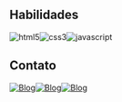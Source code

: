 ## Habilidades
<div style="display: inline_block">
    <img alt="html5" src="https://img.shields.io/badge/HTML5-E34F26?style=for-the-badge&logo=html5&logoColor=white"><img alt="css3" src="https://img.shields.io/badge/CSS3-1572B6?style=for-the-badge&logo=css3&logoColor=white"><img alt="javascript" src="https://img.shields.io/badge/JavaScript-F7DF1E?style=for-the-badge&logo=javascript&logoColor=black">
</div>

## Contato
[![Blog](https://img.shields.io/badge/Gmail-D14836?style=for-the-badge&logo=gmail&logoColor=white)](https://mail.google.com/mail/u/0/#inbox?compose=CllgCKHQckZpWbpcQgDvLcTGPhRnsCKdLkJnjDzvNwpHTFKNBZwnrCtntXKRWBLZMjnNdBSLrpg)[![Blog](https://img.shields.io/badge/LinkedIn-0077B5?style=for-the-badge&logo=linkedin&logoColor=white)](https://www.linkedin.com/in/rennan-santos-38b198234/)[![Blog](https://img.shields.io/badge/Twitter-1DA1F2?style=for-the-badge&logo=twitter&logoColor=white)](https://twitter.com/RennanSants)
